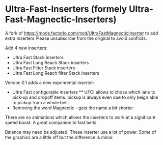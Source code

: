 # Ultra-Fast-Inserters (formely Ultra-Fast-Magnectic-Inserters)
A fork of https://mods.factorio.com/mod/UltraFastMagnecticInserter to add extra inserters
Please unsubscribe from the original to avoid conflicts.

Add 4 new inserters:
* Ultra Fast Stack inserters
* Ultra Fast Long Reach Stack inserters
* Ultra Fast Filter Stack inserters
* Ultra Fast Long Reach filter Stack inserters

Version 0.1 adds a new exprimental inserter:
* Ultra Fast configurable inserters
** UFCI allows to chose which lane to pick-up and dropoff items. pickup is always even due to only beign able to pickup from a whole belt.
* Removing the word Magnectic - gets the name a bit shorter

There are no animations which allows the inserters to work at a significant speed boost. A great companion to fast belts.

Balance may need be adjusted. These inserter use a lot of power. Some of the graphics are a little off but the difference is minor.